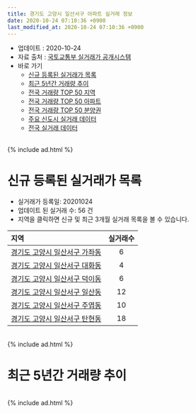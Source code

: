 ```yaml
---
title: 경기도 고양시 일산서구 아파트 실거래 정보
date: 2020-10-24 07:10:36 +0900
last_modified_at: 2020-10-24 07:10:36 +0900
---
```


* 업데이트 : 2020-10-24
* 자료 출처 : [국토교통부 실거래가 공개시스템](http://rt.molit.go.kr)
* 바로 가기
    * [신규 등록된 실거래가 목록](#신규-등록된-실거래가-목록)
    * [최근 5년간 거래량 추이](#최근-5년간-거래량-추이)
    * [전국 거래량 TOP 50 지역](https://inasie.github.io/apt-trade-info/최근-3개월-전국에서-가장-거래가-많이-발생한-지역)
    * [전국 거래량 TOP 50 아파트](https://inasie.github.io/apt-trade-info/최근-3개월-전국에서-가장-거래가-많이-발생한-아파트)
    * [전국 거래량 TOP 50 분양권](https://inasie.github.io/apt-trade-info/최근-3개월-전국에서-가장-거래가-많이-발생한-분양권)
    * [주요 신도시 실거래 데이터](https://inasie.github.io/apt-trade-info/주요-신도시)
    * [전국 실거래 데이터](https://inasie.github.io/apt-trade-info/전국)

<br>
{% include ad.html %}
<br>

# 신규 등록된 실거래가 목록
* 실거래가 등록일: 20201024
* 업데이트 된 실거래 수: 56 건
* 지역을 클릭하면 신규 및 최근 3개월 실거래 목록을 볼 수 있습니다.


|지역|실거래수|
|:---|:---:|
|[경기도 고양시 일산서구 가좌동](https://inasie.github.io/apt-trade-info/경기도-고양시-일산서구-가좌동)|6|
|[경기도 고양시 일산서구 대화동](https://inasie.github.io/apt-trade-info/경기도-고양시-일산서구-대화동)|4|
|[경기도 고양시 일산서구 덕이동](https://inasie.github.io/apt-trade-info/경기도-고양시-일산서구-덕이동)|6|
|[경기도 고양시 일산서구 일산동](https://inasie.github.io/apt-trade-info/경기도-고양시-일산서구-일산동)|12|
|[경기도 고양시 일산서구 주엽동](https://inasie.github.io/apt-trade-info/경기도-고양시-일산서구-주엽동)|10|
|[경기도 고양시 일산서구 탄현동](https://inasie.github.io/apt-trade-info/경기도-고양시-일산서구-탄현동)|18|


<br>
{% include ad.html %}
<br>

# 최근 5년간 거래량 추이


<div style="width:100%;">
    <canvas id="deal_progress" height="200"></canvas>
</div>

<script>
new Chart(document.getElementById("deal_progress"), {
    type: 'line',
    data: {
        labels: ['201510','201511','201512','201601','201602','201603','201604','201605','201606','201607','201608','201609','201610','201611','201612','201701','201702','201703','201704','201705','201706','201707','201708','201709','201710','201711','201712','201801','201802','201803','201804','201805','201806','201807','201808','201809','201810','201811','201812','201901','201902','201903','201904','201905','201906','201907','201908','201909','201910','201911','201912','202001','202002','202003','202004','202005','202006','202007','202008','202009','202010'],
        datasets: [{
            label: '매매',
            pointRadius: 1,
            data: [669, 478, 373, 358, 301, 569, 880, 726, 805, 898, 887, 691, 794, 437, 305, 422, 431, 504, 478, 736, 942, 699, 373, 441, 253, 359, 286, 396, 386, 508, 291, 313, 305, 246, 420, 671, 483, 322, 239, 248, 191, 240, 281, 246, 213, 241, 270, 348, 521, 1268, 667, 445, 723, 495, 432, 607, 1895, 1025, 477, 456, 188],
            borderColor: "rgba(255, 201, 14, 1)",
            backgroundColor: "rgba(255, 201, 14, 0.5)",
            fill: false,
            lineTension: 0
        },{
            label: '전월세',
            pointRadius: 1,
            data: [673, 535, 652, 605, 545, 677, 609, 579, 608, 643, 667, 633, 785, 632, 637, 522, 706, 643, 591, 551, 648, 544, 538, 517, 433, 541, 498, 518, 433, 563, 423, 459, 427, 436, 445, 521, 662, 493, 550, 648, 537, 664, 472, 546, 533, 669, 608, 590, 760, 698, 638, 615, 725, 582, 517, 527, 688, 672, 501, 301, 188],
            borderColor: "rgba(0, 141, 185, 1)",
            backgroundColor: "rgba(0, 141, 185, 0.5)",
            fill: false,
            lineTension: 0
        }
        ]
    },
    options: {
        responsive: true,
        title: {
            display: false
        },
        tooltips: {
            mode: 'index',
            intersect: false
        },
        hover: {
            mode: 'nearest',
            intersect: true
        },
        scales: {
            xAxes: [{
                display: true,
                scaleLabel: {
                    display: true,
                    labelString: '년/월'
                }
            }],
            yAxes: [{
                display: true,
                ticks: {
                    suggestedMin: 0,
                },
                scaleLabel: {
                    display: true,
                    labelString: '실거래 수'
                }
            }]
        }
    }
});

</script>


<br>
{% include ad.html %}
<br>

